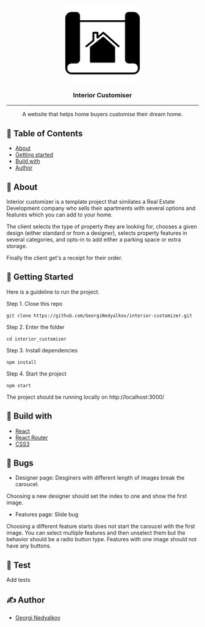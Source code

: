 </p>
<p align="center">
  <a href="" rel="noopener">
 <img width=200px height=200px src="./interior-design.png" alt="Project logo"></a>
</p>

<h3 align="center">Interior Customiser</h3>

---

<p align="center"> A website that helps home buyers customise their dream home.
    <br> 
</p>

## 📝 Table of Contents

-   [About](#about)
-   [Getting started](#getting_started)
-   [Build with](#about)
-   [Author](#author)

## 🌟 About <a name="about"></a>

Interior customizer is a template project that similates a Real Estate Development company who sells their apartments
with several options and features which you can add to your home.

The client selects the type of property they are looking for, chooses a given design (either standard or from a designer), selects
property features in several categories, and opts-in to add either a parking space or extra storage.

Finally the client get's a receipt for their order.

## 🏁 Getting Started <a name="getting_started"></a>

Here is a guideline to run the project.

Step 1. Close this repo

```
git clone https://github.com/GeorgiNedyalkov/interior-customizer.git
```

Step 2. Enter the folder

```
cd interior_customiser
```

Step 3. Install dependencies

```
npm install
```

Step 4. Start the project

```
npm start
```

The project should be running locally on http://localhost:3000/

## 🔨 Build with

-   [React](https://react.dev/)
-   [React Router](https://reactrouter.com/en/main)
-   [CSS3](https://developer.mozilla.org/en-US/docs/Web/CSS)

## 🐜 Bugs

-   Designer page: Desginers with different length of images break the caroucel.

Choosing a new designer should set the index to one and show the first image.

-   Features page: Slide bug

Choosing a different feature starts does not start the caroucel with the first image.
You can select multiple features and then unselect them but the behavior should be a radio button type.
Features with one image should not have any buttons.

## 🔧 Test

Add tests

## ✍ Author <a name="author"></a>

-   [Georgi Nedyalkov](https://www.georginedyalkov.com)
